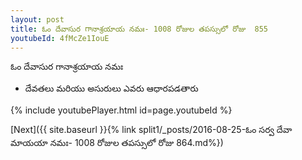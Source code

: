 ```yaml
---
layout: post
title: ఓం దేవాసుర గానాశ్రయాయ నమః- 1008 రోజుల తపస్సులో రోజు  855
youtubeId: 4fMcZe1IouE
---
```

 
 
 ఓం దేవాసుర గానాశ్రయాయ నమః  
 
 -  దేవతలు మరియు అసురులు ఎవరు ఆధారపడతారు 
 
  
 
  
 
 
 
 
 
 


{% include youtubePlayer.html id=page.youtubeId %}
 
[Next]({{ site.baseurl }}{% link  split1/_posts/2016-08-25-ఓం సర్వ దేవా మాయయా నమః- 1008 రోజుల తపస్సులో రోజు  864.md%})
 
